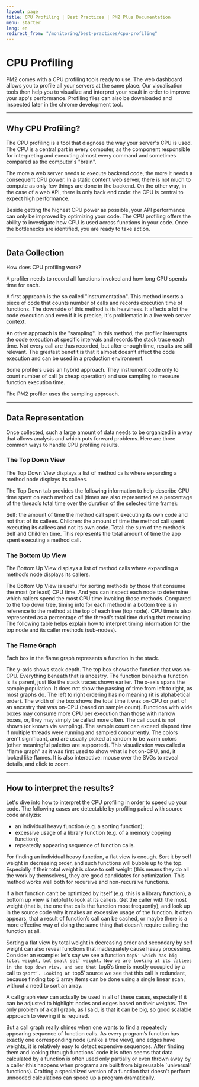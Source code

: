 ```yaml
---
layout: page
title: CPU Profiling | Best Practices | PM2 Plus Documentation
menu: starter
lang: en
redirect_from: "/monitoring/best-practices/cpu-profiling"
---
```


# CPU Profiling

PM2 comes with a CPU profiling tools ready to use. The web dashboard allows you to profile all your servers at the same place. Our visualisation tools then help you to visualize and interpret your result in order to improve your app's performance. Profiling files can also be downloaded and inspected later in the chrome development tool.

---

## Why CPU Profiling?

The CPU profiling is a tool that diagnose the way your server's CPU is used. The CPU is a central part in every computer, as the component responsible for interpreting and executing almost every command and sometimes compared as the computer's "brain".

The more a web server needs to execute backend code, the more it needs a consequent CPU power. In a static content web server, there is not much to compute as only few things are done in the backend. On the other way, in the case of a web API, there is only back end code: the CPU is central to expect high performance.

Beside getting the highest CPU power as possible, your API performance can only be improved by optimizing your code. The CPU profiling offers the ability to investigate how CPU is used across functions in your code. Once the bottlenecks are identified, you are ready to take action.

---

## Data Collection

How does CPU profiling work?

A profiler needs to record all functions invoked and how long CPU spends time for each.

A first approach is the so called "instrumentation". This method inserts a piece of code that counts number of calls and records execution time of functions. The downside of this method is its heaviness. It affects a lot the code execution and even if it is precise, it's problematic in a live web server context. 

An other approach is the "sampling". In this method, the profiler interrupts the code execution at specific intervals and records the stack trace each time. Not every call are thus recorded, but after enough time, results are still relevant. The greatest benefit is that it almost doesn’t affect the code execution and can be used in a production environment.

Some profilers uses an hybrid approach. They instrument code only to count number of call (a cheap operation) and use sampling to measure function execution time.

The PM2 profiler uses the sampling approach.

---

## Data Representation

Once collected, such a large amount of data needs to be organized in a way that allows analysis and which puts forward problems. Here are three common ways to handle CPU profiling results.

### The Top Down View

The Top Down View displays a list of method calls where expanding a method node displays its callees.

The Top Down tab provides the following information to help describe CPU time spent on each method call (times are also represented as a percentage of the thread’s total time over the duration of the selected time frame):

Self: the amount of time the method call spent executing its own code and not that of its callees.
Children: the amount of time the method call spent executing its callees and not its own code.
Total: the sum of the method’s Self and Children time. This represents the total amount of time the app spent executing a method call.

### The Bottom Up View

The Bottom Up View displays a list of method calls where expanding a method’s node displays its callers. 

The Bottom Up View is useful for sorting methods by those that consume the most (or least) CPU time. And you can inspect each node to determine which callers spend the most CPU time invoking those methods. Compared to the top down tree, timing info for each method in a bottom tree is in reference to the method at the top of each tree (top node). CPU time is also represented as a percentage of the thread’s total time during that recording. The following table helps explain how to interpret timing information for the top node and its caller methods (sub-nodes).

### The Flame Graph

Each box in the flame graph represents a function in the stack.

The y-axis shows stack depth. The top box shows the function that was on-CPU. Everything beneath that is ancestry. The function beneath a function is its parent, just like the stack traces shown earlier.
The x-axis spans the sample population. It does not show the passing of time from left to right, as most graphs do. The left to right ordering has no meaning (it is alphabetical order).
The width of the box shows the total time it was on-CPU or part of an ancestry that was on-CPU (based on sample count). Functions with wide boxes may consume more CPU per execution than those with narrow boxes, or, they may simply be called more often. The call count is not shown (or known via sampling).
The sample count can exceed elapsed time if multiple threads were running and sampled concurrently.
The colors aren't significant, and are usually picked at random to be warm colors (other meaningful palettes are supported). This visualization was called a "flame graph" as it was first used to show what is hot on-CPU, and, it looked like flames. It is also interactive: mouse over the SVGs to reveal details, and click to zoom.

---

## How to interpret the results?

Let's dive into how to interpret the CPU profiling in order to speed up your code. The following cases are detectable by profiling paired with source code analyzis:

- an individual heavy function (e.g. a sorting function);
- excessive usage of a library function (e.g. of a memory copying function);
- repeatedly appearing sequence of function calls.

For finding an individual heavy function, a flat view is enough. Sort it by self weight in decreasing order, and such functions will bubble up to the top. Especially if their total weight is close to self weight (this means they do all the work by themselves), they are good candidates for optimization. This method works well both for recursive and non-recursive functions.

If a hot function can’t be optimized by itself (e.g. this is a library function), a bottom up view is helpful to look at its callers. Get the caller with the most weight (that is, the one that calls the function most frequently), and look up in the source code why it makes an excessive usage of the function. It often appears, that a result of function’s call can be cached, or maybe there is a more effective way of doing the same thing that doesn’t require calling the function at all.

Sorting a flat view by total weight in decreasing order and secondary by self weight can also reveal functions that inadequately cause heavy processing. Consider an example: let’s say we see a function `top5′ which has big total weight, but small self weight. Now we are looking at its callees in the top down view, and see that `top5’s time is mostly occupied by a call to `qsort’. Looking at `top5′ source we see that this call is redundant, because finding top 5 array items can be done using a single linear scan, without a need to sort an array.

A call graph view can actually be used in all of these cases, especially if it can be adjusted to highlight nodes and edges based on their weights. The only problem of a call graph, as I said, is that it can be big, so good scalable approach to viewing it is required.

But a call graph really shines when one wants to find a repeatedly appearing sequence of function calls. As every program’s function has exactly one corresponding node (unlike a tree view), and edges have weights, it is relatively easy to detect expensive sequences. After finding them and looking through functions’ code it is often seems that data calculated by a function is often used only partially or even thrown away by a caller (this happens when programs are built from big reusable `universal’ functions). Crafting a specialized version of a function that doesn’t perform unneeded calculations can speed up a program dramatically.
